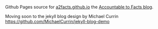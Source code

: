 Github Pages source for [a2facts.github.io](https://a2facts.github.io/) the [Accountable to Facts blog](https://a2facts.github.io/).

Moving soon to the jekyll blog design by Michael Currin https://github.com/MichaelCurrin/jekyll-blog-demo
